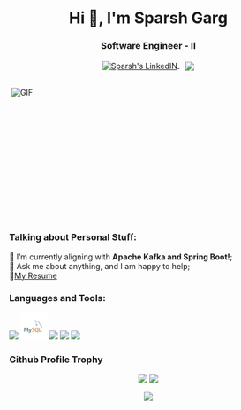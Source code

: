<h1 align="center">Hi 👋, I'm Sparsh Garg</h1>
<h3 align="center">Software Engineer - II</h3>
<p align="center">
  <a href="https://www.linkedin.com/in/sparshgarg07/">
    <img align="center" alt="Sparsh's LinkedIN" height="30px" width="25px" src="https://cdn.jsdelivr.net/npm/simple-icons@v3/icons/linkedin.svg" />
  </a>&ensp;
<!--  <a href="https://sourcerer.io/sparsh-99/">
    <img align="center" alt="Sparsh's Sourcerer" height="30px" width="25px" src="https://cdn.jsdelivr.net/npm/simple-icons@v3/icons/sahibinden.svg" />
  </a>&ensp;
-->
  <img height="20" align='center' src="https://visitor-badge.laobi.icu/badge?page_id=sparsh-99.visitor-badge">
</p>
<br />
  <img align="right" alt="GIF" src="https://github.com/abhisheknaiidu/abhisheknaiidu/blob/master/code.gif?raw=true" width="500" height="260" />
  
### **Talking about Personal Stuff:**

 🌱 I’m currently aligning with <b>Apache Kafka and Spring Boot!</b>;<br> 
 💬 Ask me about anything, and I am happy to help;<br>
 📝[My Resume](https://drive.google.com/file/d/1wxuI1tycMFSjD6wUykuTgS7nDQ_Nwj7H/view?usp=share_link)<br>


### **Languages and Tools:**  

<code><img height="44" src="https://user-images.githubusercontent.com/56729873/91666041-81a3eb00-eb17-11ea-8142-a049c30b3083.png"></code>
<code><img height="48" src="https://raw.githubusercontent.com/github/explore/80688e429a7d4ef2fca1e82350fe8e3517d3494d/topics/mysql/mysql.png"></code>
<code><img height="48" src="https://camo.githubusercontent.com/ac110f4e847b6921793d584c75189c5b98544d342490f96b4fd2f16d785e092f/68747470733a2f2f7777772e616e64706c75732e636f6d2f68732d66732f68756266732f6b61666b616c6f676f2e6a70673f266e616d653d6b61666b616c6f676f2e6a7067"></code>
<code><img height="42" src="https://github.com/user-attachments/assets/279be3ef-f80c-474f-897c-7b6e12a88de2"></code>
<code><img height="42" src="https://github.com/user-attachments/assets/9fab3cd0-0539-49fa-b63e-085c4661da48"></code>

### Github Profile Trophy

<p align="center">
    <img
        height="180em"
        src="https://github-readme-stats.vercel.app/api?username=sparsh-99&show_icons=true&hide_border=true"
    />
    <img
        height="180em"
        src="https://github-readme-stats.vercel.app/api/top-langs/?username=sparsh-99&show_icons=true&hide_border=true&layout=compact&langs_count=8"
    />
</p>
<p align="center">
  <img src="https://github-readme-streak-stats.herokuapp.com/?user=sparsh-99&hide_border=true" height="180em" />
</p>
